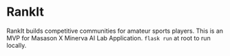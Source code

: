 # RankIt
RankIt builds competitive communities for amateur sports players. This is an MVP for Masason X Minerva AI Lab Application.
`flask run` at root to run locally.
